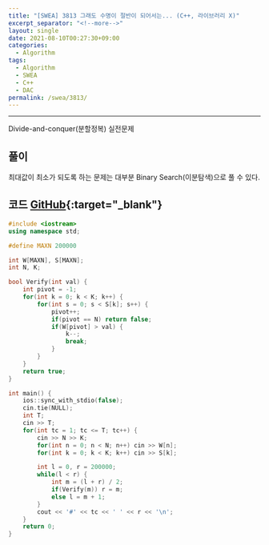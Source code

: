 ```yaml
---
title: "[SWEA] 3813 그래도 수명이 절반이 되어서는... (C++, 라이브러리 X)"
excerpt_separator: "<!--more-->"
layout: single
date: 2021-08-10T00:27:30+09:00
categories:
  - Algorithm
tags:
  - Algorithm
  - SWEA
  - C++
  - DAC
permalink: /swea/3813/
---
```

---

Divide-and-conquer(분할정복) 실전문제


## 풀이

최대값이 최소가 되도록 하는 문제는 대부분 Binary Search(이분탐색)으로 풀 수 있다.

<!--more-->

## 코드 [GitHub](https://github.com/unionyy/samsung-algorithm-21/blob/main/divide-and-conquer/practice-problems/half-life/main.cpp){:target="_blank"}

```cpp
#include <iostream>
using namespace std;

#define MAXN 200000

int W[MAXN], S[MAXN];
int N, K;

bool Verify(int val) {
    int pivot = -1;
    for(int k = 0; k < K; k++) {
        for(int s = 0; s < S[k]; s++) {
            pivot++;
            if(pivot == N) return false;
            if(W[pivot] > val) {
                k--;
                break;
            }
        }
    }
    return true;
}

int main() {
    ios::sync_with_stdio(false);
    cin.tie(NULL);
    int T;
    cin >> T;
    for(int tc = 1; tc <= T; tc++) {
        cin >> N >> K;
        for(int n = 0; n < N; n++) cin >> W[n];
        for(int k = 0; k < K; k++) cin >> S[k];

        int l = 0, r = 200000;
        while(l < r) {
            int m = (l + r) / 2;
            if(Verify(m)) r = m;
            else l = m + 1;
        }
        cout << '#' << tc << ' ' << r << '\n';
    }
    return 0;
}
```

